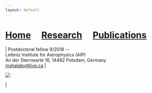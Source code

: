 ```yaml
---
layout: default
---
```


# [Home](index)  &nbsp; &nbsp;  [Research](Research)  &nbsp; &nbsp;  [Publications](Pub) 

|
Postdoctoral fellow 9/2018 --  
Leibniz Institute for Astrophysics (AIP)  
An der Sternwarte 16, 14482 Potsdam, Germany  
mshalaby@live.ca
|

![][picture]

|


[picture]: pic.jpg
